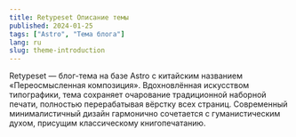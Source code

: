 ```yaml
---
title: Retypeset Описание темы
published: 2024-01-25
tags: ["Astro", "Тема блога"]
lang: ru
slug: theme-introduction
---
```


Retypeset — блог-тема на базе Astro с китайским названием «Переосмысленная композиция». Вдохновлённая искусством типографики, тема сохраняет очарование традиционной наборной печати, полностью перерабатывая вёрстку всех страниц. Современный минималистичный дизайн гармонично сочетается с гуманистическим духом, присущим классическому книгопечатанию.